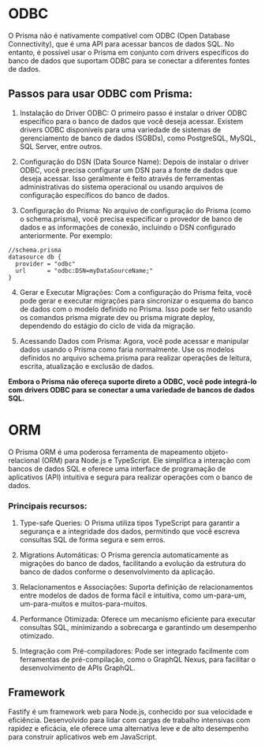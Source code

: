 # ODBC

O Prisma não é nativamente compatível com ODBC (Open Database Connectivity), que é uma API para acessar bancos de dados SQL. No entanto, é possível usar o Prisma em conjunto com drivers específicos do banco de dados que suportam ODBC para se conectar a diferentes fontes de dados.

## Passos para usar ODBC com Prisma:

1. Instalação do Driver ODBC: O primeiro passo é instalar o driver ODBC específico para o banco de dados que você deseja acessar. Existem drivers ODBC disponíveis para uma variedade de sistemas de gerenciamento de banco de dados (SGBDs), como PostgreSQL, MySQL, SQL Server, entre outros.

2. Configuração do DSN (Data Source Name): Depois de instalar o driver ODBC, você precisa configurar um DSN para a fonte de dados que deseja acessar. Isso geralmente é feito através de ferramentas administrativas do sistema operacional ou usando arquivos de configuração específicos do banco de dados.

3. Configuração do Prisma: No arquivo de configuração do Prisma (como o schema.prisma), você precisa especificar o provedor de banco de dados e as informações de conexão, incluindo o DSN configurado anteriormente. Por exemplo:

```
//schema.prisma
datasource db {
  provider = "odbc"
  url      = "odbc:DSN=myDataSourceName;"
}
```

4. Gerar e Executar Migrações: Com a configuração do Prisma feita, você pode gerar e executar migrações para sincronizar o esquema do banco de dados com o modelo definido no Prisma. Isso pode ser feito usando os comandos prisma migrate dev ou prisma migrate deploy, dependendo do estágio do ciclo de vida da migração.

5. Acessando Dados com Prisma: Agora, você pode acessar e manipular dados usando o Prisma como faria normalmente. Use os modelos definidos no arquivo schema.prisma para realizar operações de leitura, escrita, atualização e exclusão de dados.

**Embora o Prisma não ofereça suporte direto a ODBC, você pode integrá-lo com drivers ODBC para se conectar a uma variedade de bancos de dados SQL.**

# ORM

O Prisma ORM é uma poderosa ferramenta de mapeamento objeto-relacional (ORM) para Node.js e TypeScript. Ele simplifica a interação com bancos de dados SQL e oferece uma interface de programação de aplicativos (API) intuitiva e segura para realizar operações com o banco de dados.

### Principais recursos: 

1. Type-safe Queries: O Prisma utiliza tipos TypeScript para garantir a segurança e a integridade dos dados, permitindo que você escreva consultas SQL de forma segura e sem erros.

2. Migrations Automáticas: O Prisma gerencia automaticamente as migrações do banco de dados, facilitando a evolução da estrutura do banco de dados conforme o desenvolvimento da aplicação.

3. Relacionamentos e Associações: Suporta definição de relacionamentos entre modelos de dados de forma fácil e intuitiva, como um-para-um, um-para-muitos e muitos-para-muitos.

4. Performance Otimizada: Oferece um mecanismo eficiente para executar consultas SQL, minimizando a sobrecarga e garantindo um desempenho otimizado.

5. Integração com Pré-compiladores: Pode ser integrado facilmente com ferramentas de pré-compilação, como o GraphQL Nexus, para facilitar o desenvolvimento de APIs GraphQL.

## Framework 

Fastify é um framework web para Node.js, conhecido por sua velocidade e eficiência. Desenvolvido para lidar com cargas de trabalho intensivas com rapidez e eficácia, ele oferece uma alternativa leve e de alto desempenho para construir aplicativos web em JavaScript.